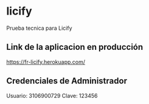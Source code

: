# licify
Prueba tecnica para Licify
## Link de la aplicacion en producción

https://fr-licify.herokuapp.com/

## Credenciales de Administrador

Usuario: 3106900729 
Clave: 123456